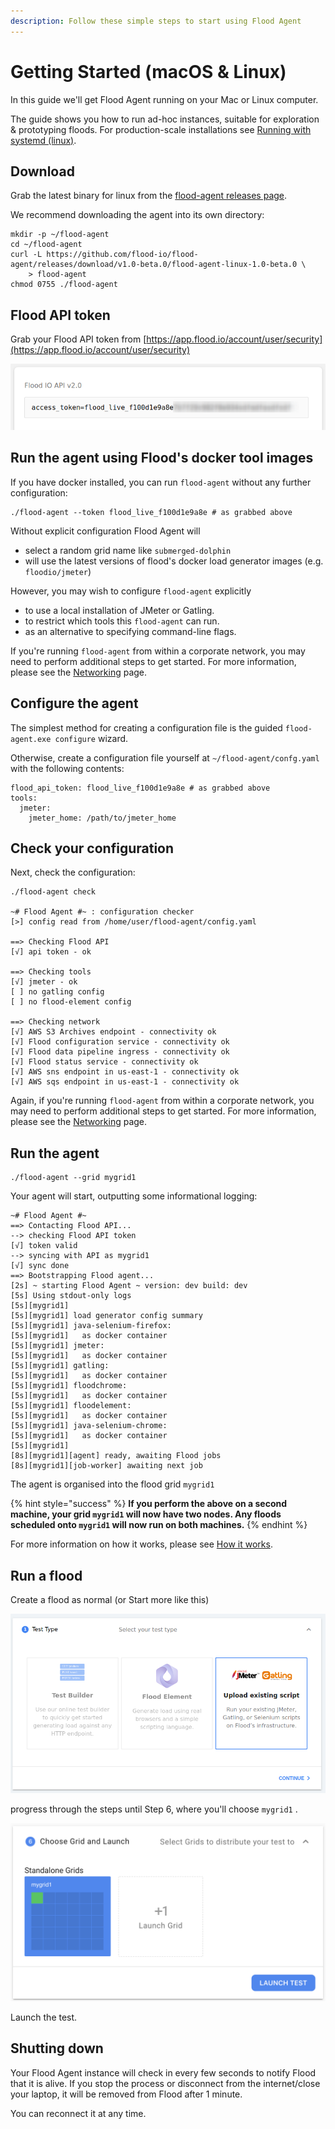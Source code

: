```yaml
---
description: Follow these simple steps to start using Flood Agent
---
```


# Getting Started \(macOS & Linux\)

In this guide we'll get Flood Agent running on your Mac or Linux computer.

The guide shows you how to run ad-hoc instances, suitable for exploration & prototyping floods. For production-scale installations see [Running with systemd \(linux\)](deployment/running-with-systemd-linux.md).

## Download

Grab the latest binary for linux from the [flood-agent releases page](https://github.com/flood-io/flood-agent/releases/latest).

We recommend downloading the agent into its own directory:

```text
mkdir -p ~/flood-agent
cd ~/flood-agent
curl -L https://github.com/flood-io/flood-agent/releases/download/v1.0-beta.0/flood-agent-linux-1.0-beta.0 \
    > flood-agent
chmod 0755 ./flood-agent
```

## Flood API token

Grab your Flood API token from [https://app.flood.io/account/user/security](https://app.flood.io/account/user/security)

![](.gitbook/assets/flood-access-token.png)

## Run the agent using Flood's docker tool images

If you have docker installed, you can run `flood-agent` without any further configuration:

```text
./flood-agent --token flood_live_f100d1e9a8e # as grabbed above
```

Without explicit configuration Flood Agent will 

* select a random grid name like `submerged-dolphin`
* will use the latest versions of flood's docker load generator images \(e.g. `floodio/jmeter`\)

However, you may wish to configure `flood-agent` explicitly

* to use a local installation of JMeter or Gatling.
* to restrict which tools this `flood-agent` can run.
* as an alternative to specifying command-line flags.

If you're running `flood-agent` from within a corporate network, you may need to perform additional steps to get started. For more information, please see the [Networking](deployment/networking.md) page.

## Configure the agent

The simplest method for creating a configuration file is the guided `flood-agent.exe configure` wizard.

Otherwise,  create a configuration file yourself at `~/flood-agent/confg.yaml` with the following contents:

```text
flood_api_token: flood_live_f100d1e9a8e # as grabbed above
tools:
  jmeter:
    jmeter_home: /path/to/jmeter_home
```

## Check your configuration

Next, check the configuration:

```text
./flood-agent check

~# Flood Agent #~ : configuration checker
[>] config read from /home/user/flood-agent/config.yaml

==> Checking Flood API
[√] api token - ok

==> Checking tools
[√] jmeter - ok
[ ] no gatling config
[ ] no flood-element config

==> Checking network
[√] AWS S3 Archives endpoint - connectivity ok
[√] Flood configuration service - connectivity ok
[√] Flood data pipeline ingress - connectivity ok
[√] Flood status service - connectivity ok
[√] AWS sns endpoint in us-east-1 - connectivity ok
[√] AWS sqs endpoint in us-east-1 - connectivity ok
```

Again, if you're running `flood-agent` from within a corporate network, you may need to perform additional steps to get started. For more information, please see the [Networking](deployment/networking.md) page.

## Run the agent

```text
./flood-agent --grid mygrid1
```

Your agent will start, outputting some informational logging:

```text
~# Flood Agent #~
==> Contacting Flood API...
--> checking Flood API token
[√] token valid
--> syncing with API as mygrid1
[√] sync done
==> Bootstrapping Flood agent...
[2s] ~ starting Flood Agent ~ version: dev build: dev
[5s] Using stdout-only logs
[5s][mygrid1] 
[5s][mygrid1] load generator config summary
[5s][mygrid1] java-selenium-firefox:
[5s][mygrid1]   as docker container
[5s][mygrid1] jmeter:
[5s][mygrid1]   as docker container
[5s][mygrid1] gatling:
[5s][mygrid1]   as docker container
[5s][mygrid1] floodchrome:
[5s][mygrid1]   as docker container
[5s][mygrid1] floodelement:
[5s][mygrid1]   as docker container
[5s][mygrid1] java-selenium-chrome:
[5s][mygrid1]   as docker container
[5s][mygrid1] 
[8s][mygrid1][agent] ready, awaiting Flood jobs
[8s][mygrid1][job-worker] awaiting next job
```

The agent is organised into the flood grid `mygrid1`

{% hint style="success" %}
**If you perform the above on a second machine, your grid `mygrid1` will now have two nodes. Any floods scheduled onto `mygrid1` will now run on both machines.**
{% endhint %}

For more information on how it works, please see [How it works](how-it-works.md).

## Run a flood

Create a flood as normal \(or Start more like this\)

![](.gitbook/assets/test-step-1.png)

progress through the steps until Step 6, where you'll choose `mygrid1` .

![](.gitbook/assets/flood-2019-11-14-10-59-54.png)

Launch the test.

## Shutting down

Your Flood Agent instance will check in every few seconds to notify Flood that it is alive. If you stop the process or disconnect from the internet/close your laptop, it will be removed from Flood after 1 minute. 

You can reconnect it at any time.


